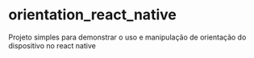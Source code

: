 # orientation_react_native
Projeto simples para demonstrar o uso e manipulação de orientação do dispositivo no react native
